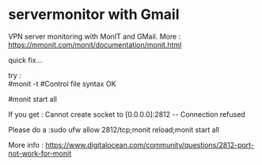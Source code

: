 # servermonitor with Gmail
VPN server monitoring with MonIT and GMail.
More : https://mmonit.com/monit/documentation/monit.html

quick fix...

try :  
#monit -t
#Control file syntax OK

#monit start all

If you get :  Cannot create socket to [0.0.0.0]:2812 -- Connection refused

Please do a :sudo ufw allow 2812/tcp;monit reload;monit start all

More info : https://www.digitalocean.com/community/questions/2812-port-not-work-for-monit


